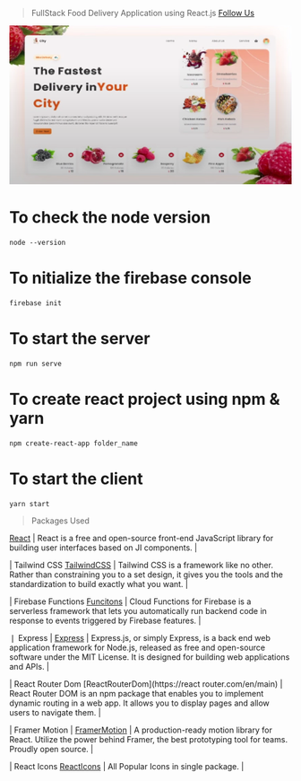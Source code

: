 > FullStack Food Delivery Application using React.js
> [Follow Us](https://www.instagram.com/itz_prabh.saini/)

![This is the Project Thumbnail](./thumbnail.png)

# To check the node version

```
node --version
```

# To nitialize the firebase console

```
firebase init
```

# To start the server

```
npm run serve
```

# To create react project using npm & yarn

```
npm create-react-app folder_name
```

# To start the client

```
yarn start
```

> Packages Used



[React](https://reactjs.org/) | React is a free and open-source front-end JavaScript library for building user
interfaces based on JI components. |

| Tailwind CSS
[TailwindCSS](https://tailwindcss.com/) | Tailwind CSS is a framework like no other. Rather than constraining you to a set design, it gives you the tools and the standardization to build exactly what you want. |

| Firebase Functions [Funcitons](https://firebase.google.com/docs/functions) | Cloud Functions for Firebase is a serverless framework that lets you automatically run backend code in response to events triggered by Firebase features. |

❘ Express
| [Express](https://expressjs.com/) | Express.js, or simply Express, is a back end web application framework for Node.js, released as free and open-source software under the MIT License. It is designed for building web applications and APIs. |

| React Router Dom
[ReactRouterDom](https://react router.com/en/main) | React Router DOM is an npm package that enables you to implement
dynamic routing in a web app. It allows you to display pages and allow users to navigate them. |

| Framer Motion
| [FramerMotion](https://www.framer.com/motion/) | A production-ready motion library for React. Utilize the power behind
Framer, the best prototyping tool for teams. Proudly open source. |

| React Icons
[ReactIcons](https://react-icons.github.io/react-icons/) | All Popular Icons in single package. |
